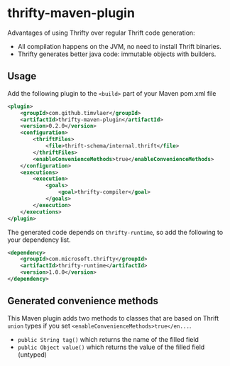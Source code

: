 # thrifty-maven-plugin

Advantages of using Thrifty over regular Thrift code generation:
* All compilation happens on the JVM, no need to install Thrift binaries.
* Thrifty generates better java code: immutable objects with builders.

## Usage

Add the following plugin to the `<build>` part of your Maven pom.xml file
```xml
<plugin>
    <groupId>com.github.timvlaer</groupId>
    <artifactId>thrifty-maven-plugin</artifactId>
    <version>0.2.0</version>
    <configuration>
        <thriftFiles>
            <file>thrift-schema/internal.thrift</file>
        </thriftFiles>
        <enableConvenienceMethods>true</enableConvenienceMethods>
    </configuration>
    <executions>
        <execution>
            <goals>
                <goal>thrifty-compiler</goal>
            </goals>
        </execution>
    </executions>
</plugin>
```

The generated code depends on `thrifty-runtime`, so add the following to your dependency list. 
```xml
<dependency>
    <groupId>com.microsoft.thrifty</groupId>
    <artifactId>thrifty-runtime</artifactId>
    <version>1.0.0</version>
</dependency>
```

## Generated convenience methods
This Maven plugin adds two methods to classes that are based on Thrift `union` types  if you set `<enableConvenienceMethods>true</en...`.
* `public String tag()` which returns the name of the filled field
* `public Object value()` which returns the value of the filled field (untyped)